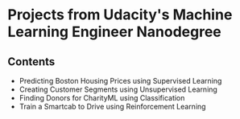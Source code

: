 # Projects from Udacity's Machine Learning Engineer Nanodegree

## Contents

- Predicting Boston Housing Prices using Supervised Learning
- Creating Customer Segments using Unsupervised Learning
- Finding Donors for CharityML using Classification 
- Train a Smartcab to Drive using Reinforcement Learning
